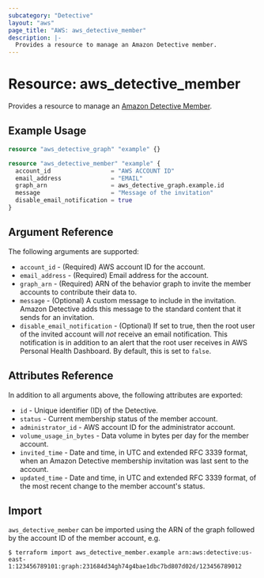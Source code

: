 ```yaml
---
subcategory: "Detective"
layout: "aws"
page_title: "AWS: aws_detective_member"
description: |-
  Provides a resource to manage an Amazon Detective member.
---
```


# Resource: aws_detective_member

Provides a resource to manage an [Amazon Detective Member](https://docs.aws.amazon.com/detective/latest/APIReference/API_CreateMembers.html).

## Example Usage

```terraform
resource "aws_detective_graph" "example" {}

resource "aws_detective_member" "example" {
  account_id                 = "AWS ACCOUNT ID"
  email_address              = "EMAIL"
  graph_arn                  = aws_detective_graph.example.id
  message                    = "Message of the invitation"
  disable_email_notification = true
}
```

## Argument Reference

The following arguments are supported:

* `account_id` - (Required) AWS account ID for the account.
* `email_address` - (Required) Email address for the account.
* `graph_arn` - (Required) ARN of the behavior graph to invite the member accounts to contribute their data to.
* `message` - (Optional) A custom message to include in the invitation. Amazon Detective adds this message to the standard content that it sends for an invitation.
* `disable_email_notification` - (Optional) If set to true, then the root user of the invited account will _not_ receive an email notification. This notification is in addition to an alert that the root user receives in AWS Personal Health Dashboard. By default, this is set to `false`.

## Attributes Reference

In addition to all arguments above, the following attributes are exported:

* `id` - Unique identifier (ID) of the Detective.
* `status` - Current membership status of the member account.
* `administrator_id` - AWS account ID for the administrator account.
* `volume_usage_in_bytes` - Data volume in bytes per day for the member account.
* `invited_time` - Date and time, in UTC and extended RFC 3339 format, when an Amazon Detective membership invitation was last sent to the account.
* `updated_time` - Date and time, in UTC and extended RFC 3339 format, of the most recent change to the member account's status.

## Import

`aws_detective_member` can be imported using the ARN of the graph followed by the account ID of the member account, e.g.

```
$ terraform import aws_detective_member.example arn:aws:detective:us-east-1:123456789101:graph:231684d34gh74g4bae1dbc7bd807d02d/123456789012
```

<!-- cache-key: cdktf-0.17.0-pre.15 input-592005baacfcd451e725e7b0c7710d045e9d526092d2b28ddc25c32d36eb702a -->